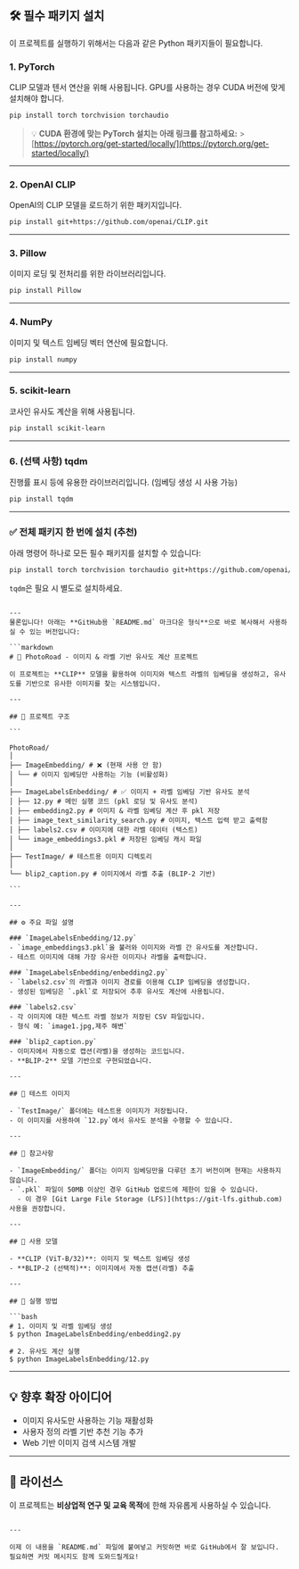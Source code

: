 ## 🛠️ 필수 패키지 설치

이 프로젝트를 실행하기 위해서는 다음과 같은 Python 패키지들이 필요합니다.

### 1. **PyTorch**

CLIP 모델과 텐서 연산을 위해 사용됩니다. GPU를 사용하는 경우 CUDA 버전에 맞게 설치해야 합니다.

```bash
pip install torch torchvision torchaudio
```

> 💡 **CUDA 환경에 맞는 PyTorch 설치는 아래 링크를 참고하세요:** > [https://pytorch.org/get-started/locally/](https://pytorch.org/get-started/locally/)

---

### 2. **OpenAI CLIP**

OpenAI의 CLIP 모델을 로드하기 위한 패키지입니다.

```bash
pip install git+https://github.com/openai/CLIP.git
```

---

### 3. **Pillow**

이미지 로딩 및 전처리를 위한 라이브러리입니다.

```bash
pip install Pillow
```

---

### 4. **NumPy**

이미지 및 텍스트 임베딩 벡터 연산에 필요합니다.

```bash
pip install numpy
```

---

### 5. **scikit-learn**

코사인 유사도 계산을 위해 사용됩니다.

```bash
pip install scikit-learn
```

---

### 6. **(선택 사항) tqdm**

진행률 표시 등에 유용한 라이브러리입니다. (임베딩 생성 시 사용 가능)

```bash
pip install tqdm
```

---

### ✅ 전체 패키지 한 번에 설치 (추천)

아래 명령어 하나로 모든 필수 패키지를 설치할 수 있습니다:

```bash
pip install torch torchvision torchaudio git+https://github.com/openai/CLIP.git Pillow numpy scikit-learn
```

`tqdm`은 필요 시 별도로 설치하세요.

````

---
물론입니다! 아래는 **GitHub용 `README.md` 마크다운 형식**으로 바로 복사해서 사용하실 수 있는 버전입니다:

```markdown
# 📌 PhotoRoad - 이미지 & 라벨 기반 유사도 계산 프로젝트

이 프로젝트는 **CLIP** 모델을 활용하여 이미지와 텍스트 라벨의 임베딩을 생성하고, 유사도를 기반으로 유사한 이미지를 찾는 시스템입니다.

---

## 📁 프로젝트 구조

```

PhotoRoad/
│
├── ImageEmbedding/ # ❌ (현재 사용 안 함)
│ └── # 이미지 임베딩만 사용하는 기능 (비활성화)
│
├── ImageLabelsEnbedding/ # ✅ 이미지 + 라벨 임베딩 기반 유사도 분석
│ ├── 12.py # 메인 실행 코드 (pkl 로딩 및 유사도 분석)
│ ├── embedding2.py # 이미지 & 라벨 임베딩 계산 후 pkl 저장
│ ├── image_text_similarity_search.py # 이미지, 텍스트 입력 받고 출력함
│ ├── labels2.csv # 이미지에 대한 라벨 데이터 (텍스트)
│ └── image_embeddings3.pkl # 저장된 임베딩 캐시 파일
│
├── TestImage/ # 테스트용 이미지 디렉토리
│
└── blip2_caption.py # 이미지에서 라벨 추출 (BLIP-2 기반)

```

---

## ⚙️ 주요 파일 설명

### `ImageLabelsEnbedding/12.py`
- `image_embeddings3.pkl`을 불러와 이미지와 라벨 간 유사도를 계산합니다.
- 테스트 이미지에 대해 가장 유사한 이미지나 라벨을 출력합니다.

### `ImageLabelsEnbedding/enbedding2.py`
- `labels2.csv`의 라벨과 이미지 경로를 이용해 CLIP 임베딩을 생성합니다.
- 생성된 임베딩은 `.pkl`로 저장되어 추후 유사도 계산에 사용됩니다.

### `labels2.csv`
- 각 이미지에 대한 텍스트 라벨 정보가 저장된 CSV 파일입니다.
- 형식 예: `image1.jpg,제주 해변`

### `blip2_caption.py`
- 이미지에서 자동으로 캡션(라벨)을 생성하는 코드입니다.
- **BLIP-2** 모델 기반으로 구현되었습니다.

---

## 🧪 테스트 이미지

- `TestImage/` 폴더에는 테스트용 이미지가 저장됩니다.
- 이 이미지를 사용하여 `12.py`에서 유사도 분석을 수행할 수 있습니다.

---

## 🚧 참고사항

- `ImageEmbedding/` 폴더는 이미지 임베딩만을 다루던 초기 버전이며 현재는 사용하지 않습니다.
- `.pkl` 파일이 50MB 이상인 경우 GitHub 업로드에 제한이 있을 수 있습니다.
  - 이 경우 [Git Large File Storage (LFS)](https://git-lfs.github.com) 사용을 권장합니다.

---

## 🧠 사용 모델

- **CLIP (ViT-B/32)**: 이미지 및 텍스트 임베딩 생성
- **BLIP-2 (선택적)**: 이미지에서 자동 캡션(라벨) 추출

---

## 🚀 실행 방법

```bash
# 1. 이미지 및 라벨 임베딩 생성
$ python ImageLabelsEnbedding/enbedding2.py

# 2. 유사도 계산 실행
$ python ImageLabelsEnbedding/12.py
````

---

## 💡 향후 확장 아이디어

- 이미지 유사도만 사용하는 기능 재활성화
- 사용자 정의 라벨 기반 추천 기능 추가
- Web 기반 이미지 검색 시스템 개발

---

## 📄 라이선스

이 프로젝트는 **비상업적 연구 및 교육 목적**에 한해 자유롭게 사용하실 수 있습니다.

```

---

이제 이 내용을 `README.md` 파일에 붙여넣고 커밋하면 바로 GitHub에서 잘 보입니다.
필요하면 커밋 메시지도 함께 도와드릴게요!
```

